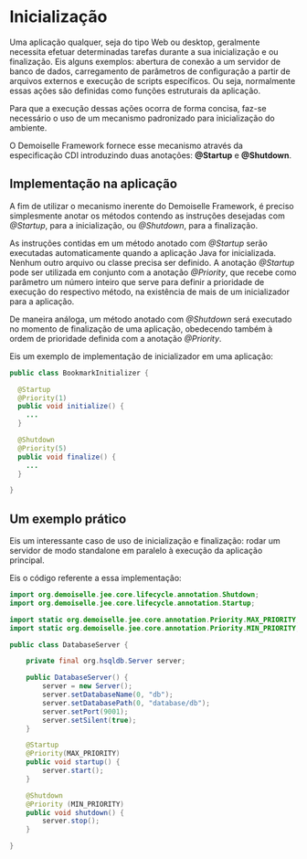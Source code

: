 # Inicialização

Uma aplicação qualquer, seja do tipo Web ou desktop, geralmente necessita efetuar determinadas tarefas durante a sua inicialização e ou finalização. Eis alguns exemplos: abertura de conexão a um servidor de banco de dados, carregamento de parâmetros de configuração a partir de arquivos externos e execução de scripts específicos. Ou seja, normalmente essas ações são definidas como funções estruturais da aplicação.

Para que a execução dessas ações ocorra de forma concisa, faz-se necessário o uso de um mecanismo padronizado para inicialização do ambiente. 

O Demoiselle Framework fornece esse mecanismo através da especificação CDI introduzindo duas anotações: **@Startup** e **@Shutdown**.


## Implementação na aplicação

A fim de utilizar o mecanismo inerente do Demoiselle Framework, é preciso simplesmente anotar os métodos contendo as instruções desejadas com *@Startup*, para a inicialização, ou *@Shutdown*, para a finalização.

As instruções contidas em um método anotado com *@Startup* serão executadas automaticamente quando a aplicação Java for inicializada. Nenhum outro arquivo ou classe precisa ser definido. A anotação *@Startup* pode ser utilizada em conjunto com a anotação *@Priority*, que recebe como parâmetro um número inteiro que serve para definir a prioridade de execução do respectivo método, na existência de mais de um inicializador para a aplicação.

De maneira análoga, um método anotado com *@Shutdown* será executado no momento de finalização de uma aplicação, obedecendo também à ordem de prioridade definida com a anotação *@Priority*.

Eis um exemplo de implementação de inicializador em uma aplicação:

```java
public class BookmarkInitializer {

  @Startup
  @Priority(1)
  public void initialize() {  
    ...
  }

  @Shutdown
  @Priority(5)
  public void finalize() {
    ...
  }

}
```


## Um exemplo prático

Eis um interessante caso de uso de inicialização e finalização: rodar um servidor de modo standalone em paralelo à execução da aplicação principal. 

Eis o código referente a essa implementação:

```java
import org.demoiselle.jee.core.lifecycle.annotation.Shutdown;
import org.demoiselle.jee.core.lifecycle.annotation.Startup;

import static org.demoiselle.jee.core.annotation.Priority.MAX_PRIORITY;
import static org.demoiselle.jee.core.annotation.Priority.MIN_PRIORITY;

public class DatabaseServer {

    private final org.hsqldb.Server server;

    public DatabaseServer() {
        server = new Server();
        server.setDatabaseName(0, "db");
        server.setDatabasePath(0, "database/db");
        server.setPort(9001);
        server.setSilent(true);
    }

    @Startup
    @Priority(MAX_PRIORITY)
    public void startup() {
        server.start();
    }

    @Shutdown
    @Priority (MIN_PRIORITY)
    public void shutdown() {
        server.stop();
    }

}
```






